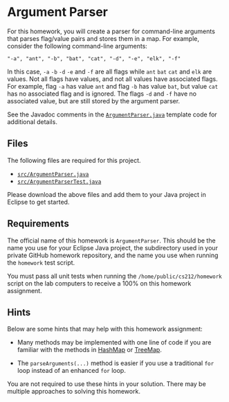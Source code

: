 Argument Parser
=================================================

For this homework, you will create a parser for command-line arguments that parses flag/value pairs and stores them in a map. For example, consider the following command-line arguments:

```
"-a", "ant", "-b", "bat", "cat", "-d", "-e", "elk", "-f"
```

In this case, `-a` `-b` `-d` `-e` and `-f` are all flags while `ant` `bat` `cat` and `elk` are values. Not all flags have values, and not all values have associated flags. For example, flag `-a` has value `ant` and flag `-b` has value `bat`, but value `cat` has no associated flag and is ignored. The flags `-d` and `-f` have no associated value, but are still stored by the argument parser.

See the Javadoc comments in the [`ArgumentParser.java`](src/ArgumentParser.java) template code for additional details.

## Files ##

The following files are required for this project.

- [`src/ArgumentParser.java`](src/ArgumentParser.java)
- [`src/ArgumentParserTest.java`](src/ArgumentParserTest.java)

Please download the above files and add them to your Java project in Eclipse to get started.

## Requirements ##

The official name of this homework is `ArgumentParser`. This should be the name you use for your Eclipse Java project, the subdirectory used in your private GitHub homework repository, and the name you use when running the `homework` test script.

You must pass all unit tests when running the `/home/public/cs212/homework` script on the lab computers to receive a 100% on this homework assignment.

## Hints ##

Below are some hints that may help with this homework assignment:

- Many methods may be implemented with one line of code if you are familiar with the methods in [HashMap](http://docs.oracle.com/javase/8/docs/api/java/util/HashMap.html) or [TreeMap](http://docs.oracle.com/javase/8/docs/api/java/util/TreeMap.html).

- The `parseArguments(...)` method is easier if you use a traditional `for` loop instead of an enhanced `for` loop.

You are not required to use these hints in your solution. There may be multiple approaches to solving this homework.
